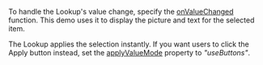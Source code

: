 To handle the Lookup's value change, specify the [onValueChanged](/Documentation/ApiReference/UI_Components/dxLookup/Configuration/#onValueChanged) function. This demo uses it to display the picture and text for the selected item.

The Lookup applies the selection instantly. If you want users to click the Apply button instead, set the [applyValueMode](/Documentation/ApiReference/UI_Components/dxLookup/Configuration/#applyValueMode) property to *"useButtons"*.

